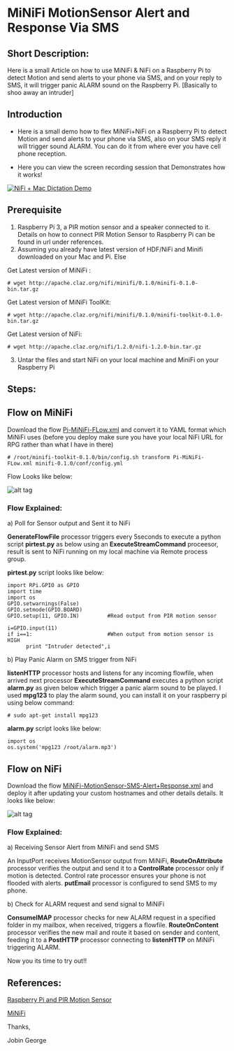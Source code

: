 # MiNiFi MotionSensor Alert and Response Via SMS

## Short Description:

Here is a small Article on how to use MiNiFi & NiFi on a Raspberry Pi to detect Motion and send alerts to your phone via SMS, and on your reply to SMS, it will trigger panic ALARM sound on the Raspberry Pi. [Basically to shoo away an intruder]

## Introduction

- Here is a small demo how to flex MiNiFi+NiFi on a Raspberry Pi to detect Motion and send alerts to your phone via SMS, also on your  SMS reply it will trigger sound ALARM. You can do it from where ever you have cell phone reception.

- Here you can view the screen recording session that Demonstrates how it works!

[![NiFi + Mac Dictation Demo](https://github.com/jobinthompu/MiNiFi-MotionSensor-Alert-and-Response-Via-SMS/blob/master/Resources/images/You-Tube.jpg)](https://youtu.be/_Gk1LWeGCwc "Voice Command with Mac Dictations and NiFi - Click to Watch!")


## Prerequisite

1)	Raspberry Pi 3, a PIR motion sensor and a speaker connected to it. Details on how to connect PIR Motion Sensor to Raspberry Pi can be found in url under references.
2)	Assuming you already have latest version of HDF/NiFi and Minifi downloaded on your Mac and Pi. Else
	
Get Latest version of MiNiFi :
	
```
# wget http://apache.claz.org/nifi/minifi/0.1.0/minifi-0.1.0-bin.tar.gz
```
Get Latest version of MiNiFi ToolKit:
	
```
# wget http://apache.claz.org/nifi/minifi/0.1.0/minifi-toolkit-0.1.0-bin.tar.gz
```
Get Latest version of NiFi:
	
```
# wget http://apache.claz.org/nifi/1.2.0/nifi-1.2.0-bin.tar.gz
```
3)	Untar the files and start NiFi on your local machine and MiniFi on your Raspberry Pi


## Steps:

## Flow on MiNiFi

Download the flow [Pi-MiNiFi-FLow.xml](https://github.com/jobinthompu/MiNiFi-MotionSensor-Alert-and-Response-Via-SMS/blob/master/Resources/flow/Pi-MiNiFi-FLow.xml) and convert it to YAML format which MiNiFi uses (before you deploy make sure you have your local NiFi URL for RPG rather than what I have in there)

```
# /root/minifi-toolkit-0.1.0/bin/config.sh transform Pi-MiNiFi-FLow.xml minifi-0.1.0/conf/config.yml
```

Flow Looks like below:

![alt tag](https://github.com/jobinthompu/MiNiFi-MotionSensor-Alert-and-Response-Via-SMS/blob/master/Resources/images/MiNiFi-Flow.jpg)

### Flow Explained: 


a)  Poll for Sensor output and Sent it to NiFi
	
**GenerateFlowFile** processor triggers every 5seconds to execute a python script **pirtest.py** as below using an **ExecuteStreamCommand** proceesor, result is sent to NiFi running on my local machine via Remote process group.

**pirtest.py** script looks like below:

```
import RPi.GPIO as GPIO
import time
import os
GPIO.setwarnings(False)
GPIO.setmode(GPIO.BOARD)
GPIO.setup(11, GPIO.IN)         #Read output from PIR motion sensor

i=GPIO.input(11)
if i==1:               			#When output from motion sensor is HIGH
      print "Intruder detected",i
```

b) Play Panic Alarm on SMS trigger from NiFi

**listenHTTP** processor hosts and listens for any incoming flowfile, when arrived next processor **ExecuteStreamCommand** executes a python script **alarm.py** as given below which trigger a panic alarm sound to be played.  I used **mpg123** to play the alarm sound, you can install it on your raspberry pi using below command:

```
# sudo apt-get install mpg123
```

**alarm.py** script looks like below:

```
import os
os.system('mpg123 /root/alarm.mp3')
```

## Flow on NiFi

Download the flow [MiNiFi-MotionSensor-SMS-Alert+Response.xml](https://github.com/jobinthompu/MiNiFi-MotionSensor-Alert-and-Response-Via-SMS/blob/master/Resources/flow/MiNiFi-MotionSensor-SMS-Alert%2BResponse.xml) and deploy it after updating your custom hostnames and other details details. It looks like below:

![alt tag](https://github.com/jobinthompu/MiNiFi-MotionSensor-Alert-and-Response-Via-SMS/blob/master/Resources/images/NiFi-Flow.jpg)


### Flow Explained: 

a)	Receiving Sensor Alert from MiNiFi and send SMS
	
An InputPort receives MotionSensor output from MiNiFi, **RouteOnAttribute** processor verifies the output and send it to a **ControlRate** processor only if motion is detected. Control rate processor ensures your phone is not flooded with alerts. **putEmail** processor is configured to send SMS to my phone.

b)	Check for ALARM request and send signal to MiNiFi

**ConsumeIMAP** processor checks for new ALARM request in a specified folder in my mailbox, when received, triggers a flowfile. **RouteOnContent** processor verifies the new mail and route it based on sender and content, feeding it to a **PostHTTP** processor connecting to **listenHTTP** on MiNiFi triggering ALARM.


Now you its time to try out!!

## References:

[Raspberry Pi and PIR Motion Sensor](https://www.raspberrypi.org/learning/parent-detector/worksheet/)

[MiNiFi](https://nifi.apache.org/minifi/system-admin-guide.html)

Thanks,

Jobin George